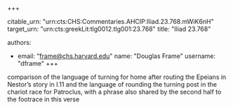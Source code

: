 +++


citable_urn: "urn:cts:CHS:Commentaries.AHCIP:Iliad.23.768.mWiK6nH"
target_urn: "urn:cts:greekLit:tlg0012.tlg001:23.768"
title: "Iliad 23.768"

authors:
- email: "frame@chs.harvard.edu"
  name: "Douglas Frame"
  username: "dframe"
+++

<p>comparison of the language of turning for home after routing the Epeians in Nestor’s story in I.11 and the language of rounding the turning post in the chariot race for Patroclus, with a phrase also shared by the second half to the footrace in this verse</p>